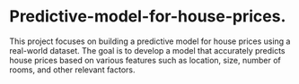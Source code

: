 # Predictive-model-for-house-prices.
This project focuses on building a predictive model for house prices using a real-world dataset. The goal is to develop a model that accurately predicts house prices based on various features such as location, size, number of rooms, and other relevant factors. 
